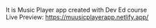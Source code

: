 It is  Music Player app created with Dev Ed course  
Live Preview: https://muusicplayerapp.netlify.app/
